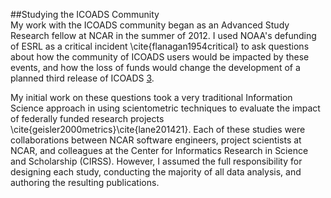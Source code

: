 ##Studying the ICOADS Community
<br> 
My work with the ICOADS community began as an Advanced Study Research fellow at NCAR in the summer of 2012. I used NOAA's defunding of ESRL as a critical incident \cite{flanagan1954critical} to ask questions about how  the community of ICOADS users would be impacted by these events, and how the loss of funds would change the development of a planned third release of ICOADS [3](#3). 

My initial work on these questions took a very traditional Information Science approach in using scientometric techniques to evaluate the impact of federally funded research projects \cite{geisler2000metrics}\cite{lane201421}.  Each of these studies were collaborations between NCAR software engineers, project scientists at NCAR, and colleagues at the Center for Informatics Research in Science and Scholarship (CIRSS). However, I assumed the full responsibility for designing each study, conducting the majority of all data analysis, and authoring the resulting publications. 